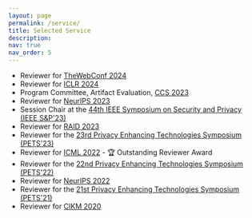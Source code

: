 ```yaml
---
layout: page
permalink: /service/
title: Selected Service
description: 
nav: true
nav_order: 5
---
```


* Reviewer for <a href="https://www2024.thewebconf.org/">TheWebConf 2024</a>
* Reviewer for <a href="https://iclr.cc/">ICLR 2024</a>
* Program Committee, Artifact Evaluation, <a href="https://www.sigsac.org/ccs/CCS2023/">CCS 2023</a>
* Reviewer for <a href="https://nips.cc">NeurIPS 2023</a>
* Session Chair at the <a href="https://sp2023.ieee-security.org">44th IEEE Symposium on Security and Privacy (IEEE S&P'23)</a>
* Reviewer for <a href="https://raid2023.org/welcome.html">RAID 2023</a>
* Reviewer for the <a href="https://petsymposium.org/2023/">23rd Privacy Enhancing Technologies Symposium (PETS'23)</a>
* Reviewer for <a href="https://icml.cc/Conferences/2022/Reviewers">ICML 2022</a> - 🏆 Outstanding Reviewer Award
* Reviewer for the <a href="https://petsymposium.org/2022/">22nd Privacy Enhancing Technologies Symposium (PETS'22)</a>
* Reviewer for <a href="https://neurips.cc/Conferences/2022/ProgramCommittee">NeurIPS 2022</a>
* Reviewer for the <a href="https://petsymposium.org/2021/">21st Privacy Enhancing Technologies Symposium (PETS'21)</a>
* Reviewer for <a href="https://www.cikm2020.org">CIKM 2020</a>